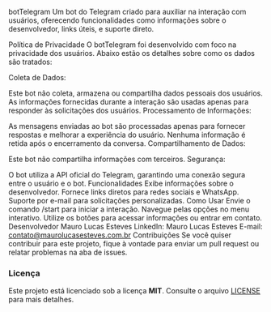 botTelegram
Um bot do Telegram criado para auxiliar na interação com usuários, oferecendo funcionalidades como informações sobre o desenvolvedor, links úteis, e suporte direto.

Política de Privacidade
O botTelegram foi desenvolvido com foco na privacidade dos usuários. Abaixo estão os detalhes sobre como os dados são tratados:

Coleta de Dados:

Este bot não coleta, armazena ou compartilha dados pessoais dos usuários.
As informações fornecidas durante a interação são usadas apenas para responder às solicitações dos usuários.
Processamento de Informações:

As mensagens enviadas ao bot são processadas apenas para fornecer respostas e melhorar a experiência do usuário.
Nenhuma informação é retida após o encerramento da conversa.
Compartilhamento de Dados:

Este bot não compartilha informações com terceiros.
Segurança:

O bot utiliza a API oficial do Telegram, garantindo uma conexão segura entre o usuário e o bot.
Funcionalidades
Exibe informações sobre o desenvolvedor.
Fornece links diretos para redes sociais e WhatsApp.
Suporte por e-mail para solicitações personalizadas.
Como Usar
Envie o comando /start para iniciar a interação.
Navegue pelas opções no menu interativo.
Utilize os botões para acessar informações ou entrar em contato.
Desenvolvedor
Mauro Lucas Esteves
LinkedIn: Mauro Lucas Esteves
E-mail: contato@maurolucasesteves.com.br
Contribuições
Se você quiser contribuir para este projeto, fique à vontade para enviar um pull request ou relatar problemas na aba de issues.

### **Licença**
Este projeto está licenciado sob a licença **MIT**. Consulte o arquivo [LICENSE](./LICENSE) para mais detalhes.
